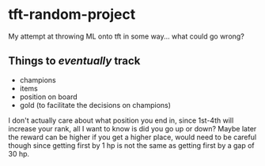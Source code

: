 # tft-random-project
My attempt at throwing ML onto tft in some way... what could go wrong?


## Things to *eventually* track

  - champions
  - items
  - position on board
  - gold (to facilitate the decisions on champions)

I don't actually care about what position you end in, since 1st-4th will increase your rank, all I want to know is did you go up or down?
Maybe later the reward can be higher if you get a higher place, would need to be careful though since getting first by 1 hp is not the same as getting first by a gap of 30 hp.